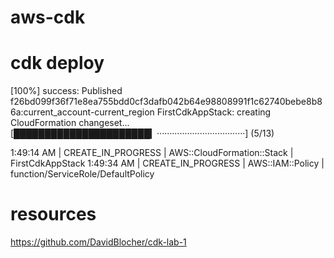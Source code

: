 # aws-cdk

# cdk deploy

[100%] success: Published f26bd099f36f71e8ea755bdd0cf3dafb042b64e98808991f1c62740bebe8b86a:current_account-current_region
FirstCdkAppStack: creating CloudFormation changeset...
[██████████████████████▎···································] (5/13)

1:49:14 AM | CREATE_IN_PROGRESS   | AWS::CloudFormation::Stack  | FirstCdkAppStack
1:49:34 AM | CREATE_IN_PROGRESS   | AWS::IAM::Policy            | function/ServiceRole/DefaultPolicy


# resources
https://github.com/DavidBlocher/cdk-lab-1
